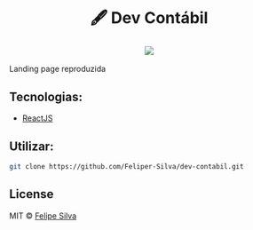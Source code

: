 <h1 align="center">🖋️ Dev Contábil</h1>
<h3 align="center"> <img src="https://user-images.githubusercontent.com/84206933/155211904-bfe82f54-6bb4-494d-adfa-27701e256f91.png"/></h3>


Landing page reproduzida

## Tecnologias:

- [ReactJS](https://reactjs.org/)

## Utilizar:

```bash
git clone https://github.com/Feliper-Silva/dev-contabil.git
```

## License

MIT © [Felipe Silva](https://www.linkedin.com/in/Feliper-silva/)
